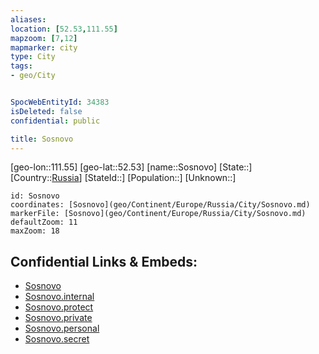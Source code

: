 ```yaml
---
aliases: 
location: [52.53,111.55]
mapzoom: [7,12] 
mapmarker: city 
type: City
tags:
- geo/City


SpocWebEntityId: 34383
isDeleted: false
confidential: public

title: Sosnovo
---
```

[geo-lon::111.55]
[geo-lat::52.53]
[name::Sosnovo]
[State::]
[Country::[Russia](geo/Continent/Europe/Russia.md)]
[StateId::]
[Population::]
[Unknown::]


```leaflet
id: Sosnovo
coordinates: [Sosnovo](geo/Continent/Europe/Russia/City/Sosnovo.md)
markerFile: [Sosnovo](geo/Continent/Europe/Russia/City/Sosnovo.md)
defaultZoom: 11 
maxZoom: 18
```


## Confidential Links & Embeds: 
- [Sosnovo](../../../../../../_public/geo/Continent/Europe/Russia/City/Sosnovo.md) 
- [Sosnovo.internal](../../../../../../_internal/geo/Continent/Europe/Russia/City/Sosnovo.internal.md) 
- [Sosnovo.protect](../../../../../../_protect/geo/Continent/Europe/Russia/City/Sosnovo.protect.md) 
- [Sosnovo.private](../../../../../../_private/geo/Continent/Europe/Russia/City/Sosnovo.private.md) 
- [Sosnovo.personal](../../../../../../_personal/geo/Continent/Europe/Russia/City/Sosnovo.personal.md) 
- [Sosnovo.secret](../../../../../../_secret/geo/Continent/Europe/Russia/City/Sosnovo.secret.md) 
